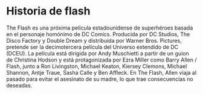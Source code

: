 # Historia de flash


The Flash es una próxima película estadounidense de superhéroes basada en el personaje homónimo de DC Comics. Producida por DC Studios, The Disco Factory y Double Dream y distribuida por Warner Bros. Pictures, pretende ser la decimotercera película del Universo extendido de DC (DCEU). La película está dirigida por Andy Muschietti a partir de un guion de Christina Hodson y está protagonizada por Ezra Miller como Barry Allen / Flash, junto a Ron Livingston, Michael Keaton, Kiersey Clemons, Michael Shannon, Antje Traue, Sasha Calle y Ben Affleck. En The Flash, Allen viaja al pasado para evitar el asesinato de su madre, lo que trae consecuencias no deseadas. 
